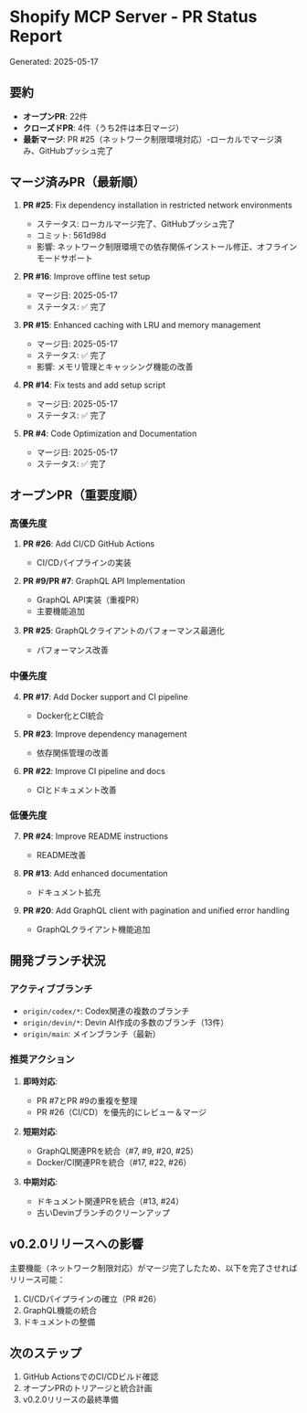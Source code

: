# Shopify MCP Server - PR Status Report
Generated: 2025-05-17

## 要約

- **オープンPR**: 22件
- **クローズドPR**: 4件（うち2件は本日マージ）
- **最新マージ**: PR #25（ネットワーク制限環境対応）-ローカルでマージ済み、GitHubプッシュ完了

## マージ済みPR（最新順）

1. **PR #25**: Fix dependency installation in restricted network environments
   - ステータス: ローカルマージ完了、GitHubプッシュ完了
   - コミット: 561d98d
   - 影響: ネットワーク制限環境での依存関係インストール修正、オフラインモードサポート

2. **PR #16**: Improve offline test setup
   - マージ日: 2025-05-17
   - ステータス: ✅ 完了

3. **PR #15**: Enhanced caching with LRU and memory management
   - マージ日: 2025-05-17
   - ステータス: ✅ 完了
   - 影響: メモリ管理とキャッシング機能の改善

4. **PR #14**: Fix tests and add setup script
   - マージ日: 2025-05-17
   - ステータス: ✅ 完了

5. **PR #4**: Code Optimization and Documentation
   - マージ日: 2025-05-17
   - ステータス: ✅ 完了

## オープンPR（重要度順）

### 高優先度
1. **PR #26**: Add CI/CD GitHub Actions
   - CI/CDパイプラインの実装

2. **PR #9/PR #7**: GraphQL API Implementation
   - GraphQL API実装（重複PR）
   - 主要機能追加

3. **PR #25**: GraphQLクライアントのパフォーマンス最適化
   - パフォーマンス改善

### 中優先度
4. **PR #17**: Add Docker support and CI pipeline
   - Docker化とCI統合

5. **PR #23**: Improve dependency management
   - 依存関係管理の改善

6. **PR #22**: Improve CI pipeline and docs
   - CIとドキュメント改善

### 低優先度
7. **PR #24**: Improve README instructions
   - README改善

8. **PR #13**: Add enhanced documentation
   - ドキュメント拡充

9. **PR #20**: Add GraphQL client with pagination and unified error handling
   - GraphQLクライアント機能追加

## 開発ブランチ状況

### アクティブブランチ
- `origin/codex/*`: Codex関連の複数のブランチ
- `origin/devin/*`: Devin AI作成の多数のブランチ（13件）
- `origin/main`: メインブランチ（最新）

### 推奨アクション

1. **即時対応**:
   - PR #7とPR #9の重複を整理
   - PR #26（CI/CD）を優先的にレビュー＆マージ

2. **短期対応**:
   - GraphQL関連PRを統合（#7, #9, #20, #25）
   - Docker/CI関連PRを統合（#17, #22, #26）

3. **中期対応**:
   - ドキュメント関連PRを統合（#13, #24）
   - 古いDevinブランチのクリーンアップ

## v0.2.0リリースへの影響

主要機能（ネットワーク制限対応）がマージ完了したため、以下を完了させればリリース可能：

1. CI/CDパイプラインの確立（PR #26）
2. GraphQL機能の統合
3. ドキュメントの整備

## 次のステップ

1. GitHub ActionsでのCI/CDビルド確認
2. オープンPRのトリアージと統合計画
3. v0.2.0リリースの最終準備